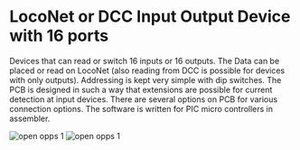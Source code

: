 # LocoNet or DCC Input Output Device with 16 ports

Devices that can read or switch 16 inputs or 16 outputs. The Data can be placed or read on LocoNet (also reading from DCC is possible for devices with only outputs). Addressing is kept very simple with dip switches. The PCB is designed in such a way that extensions are possible for current detection at input devices. There are several options on PCB for various connection options. The software is written for PIC micro controllers in assembler.

<img alt="open opps 1" src=https://github.com/GeertGiebens/LocoNet_16_ports/blob/master/LocoNet%20input%20Device.png>

<img alt="open opps 1" src=https://github.com/GeertGiebens/LocoNet_16_ports/blob/master/LocoNet%20(DCC)%20Output%20Device.png>
